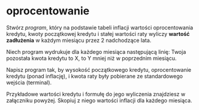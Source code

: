 
# oprocentowanie
Stwórz *program*, który na podstawie tabeli inflacji wartości oprocentowania kredytu, kwoty początkowej kredytu i stałej wartości raty wyliczy **wartość zadłużenia** w każdym miesiącu przez 2 nadchodzące lata.

Niech program wydrukuje dla każdego miesiąca następującą linię:
Twoja pozostała kwota kredytu to X, to Y mniej niż w poprzednim miesiącu.

Napisz program tak, by wysokość początkowego kredytu, oprocentowanie kredytu (ponad inflację), i kwota raty były pobierane ze standardowego wejścia (terminal).

Przykładowe wartości kredytu i formułę do jego wyliczenia znajdziesz w załączniku powyżej. Skopiuj z niego wartości inflacji dla każdego miesiąca.
